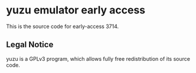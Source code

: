yuzu emulator early access
=============

This is the source code for early-access 3714.

## Legal Notice

yuzu is a GPLv3 program, which allows fully free redistribution of its source code.